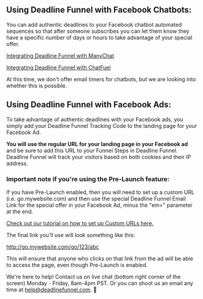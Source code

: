## Using Deadline Funnel with Facebook Chatbots:

You can add authentic deadlines to your Facebook chatbot automated sequences
so that after someone subscribes you can let them know they have a specific
number of days or hours to take advantage of your special offer.

[Integrating Deadline Funnel with
ManyChat](https://documentation.deadlinefunnel.com/article/525-how-to-integrate-deadline-funnel-with-manychat)

[Integrating Deadline Funnel with
ChatFuel](https://documentation.deadlinefunnel.com/article/552-how-to-integrate-deadline-funnel-with-chatfuel)

At this time, we don't offer email timers for chatbots, but we are looking
into whether this is possible.

## Using Deadline Funnel with Facebook Ads:

To take advantage of authentic deadlines with your Facebook ads, you simply
add your Deadline Funnel Tracking Code to the landing page for your Facebook
Ad.

**You will use the regular URL for your landing page in your Facebook ad** and
be sure to add this URL to your Funnel Steps in Deadline Funnel. Deadline
Funnel will track your visitors based on both cookies and their IP address.

###  **Important note if you're using the Pre-Launch feature:**

If you have Pre-Launch enabled, then you will need to set up a custom URL
(i.e. go.mywebsite.com) and then use the special Deadline Funnel Email Link
for the special offer in your Facebook Ad, minus the "em=" parameter at the
end.

[Check out our tutorial on how to set up Custom URLs
here.](https://documentation.deadlinefunnel.com/article/10-custom-urls)  

The final link you'll use will look something like this:

<http://go.mywebsite.com/go/123/abc>

This will ensure that anyone who clicks on that link from the ad will be able
to access the page, even though Pre-Launch is enabled.

We're here to help! Contact us on live chat (bottom right corner of the
screen) Monday - Friday, 8am-4pm PST. Or you can shoot us an email any time at
help@deadlinefunnel.com. 🙂

